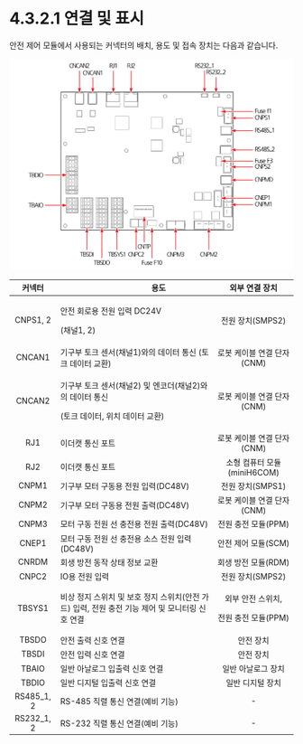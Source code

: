 # 4.3.2.1 연결 및 표시

안전 제어 모듈에서 사용되는 커넥터의 배치, 용도 및 접속 장치는 다음과 같습니다.

![그림 28 안전 제어 보드(BD6F1)](../../../.gitbook/assets/image109.png)

|   **커넥터**   | 　　　　　　**용도**                                                        |              **외부 연결 장치**             |
| :---------: | ------------------------------------------------------------------- | :-----------------------------------: |
|   CNPS1, 2  | <p>안전 회로용 전원 입력 DC24V</p><p>(채널1, 2)</p>                            |              전원 장치(SMPS2)             |
|    CNCAN1   | 기구부 토크 센서(채널1)와의 데이터 통신 (토크 데이터 교환)                                 |           로봇 케이블 연결 단자(CNM)           |
|    CNCAN2   | <p>기구부 토크 센서(채널2) 및 엔코더(채널2)와의 데이터 통신</p><p>(토크 데이터, 위치 데이터 교환)</p> |           로봇 케이블 연결 단자(CNM)           |
|     RJ1     | 이더캣 통신 포트                                                           |           로봇 케이블 연결 단자(CNM)           |
|     RJ2     | 이더캣 통신 포트                                                           |          소형 컴퓨터 모듈(miniH6COM)         |
|    CNPM1    | 기구부 모터 구동용 전원 입력(DC48V)                                             |              전원 장치(SMPS1)             |
|    CNPM2    | 기구부 모터 구동용 전원 출력(DC48V)                                             |           로봇 케이블 연결 단자(CNM)           |
|    CNPM3    | 모터 구동 전원 선 충전용 전원 출력(DC48V)                                         |             전원 충전 모듈(PPM)             |
|    CNEP1    | 모터 구동 전원 선 충전용 소스 전원 입력(DC48V)                                      |             안전 제어 모듈(SCM)             |
|    CNRDM    | 회생 방전 동작 상태 정보 교환                                                   |             회생 방전 모듈(RDM)             |
|    CNPC2    | IO용 전원 입력                                                           |              전원 장치(SMPS2)             |
|    TBSYS1   | 비상 정지 스위치 및 보호 정지 스위치(안전 가드) 입력, 전원 충전 기능 제어 및 모니터링 신호 연결           | <p>외부 안전 스위치,</p><p>전원 충전 모듈(PPM)</p> |
|    TBSDO    | 안전 출력 신호 연결                                                         |                 안전 장치                 |
|    TBSDI    | 안전 입력 신호 연결                                                         |                 안전 장치                 |
|    TBAIO    | 일반 아날로그 입출력 신호 연결                                                   |               일반 아날로그 장치              |
|    TBDIO    | 일반 디지털 입출력 신호 연결                                                    |               일반 디지털 장치               |
| RS485\_1, 2 | RS-485 직렬 통신 연결(예비 기능)                                              |                   -                   |
| RS232\_1, 2 | RS-232 직렬 통신 연결(예비 기능)                                              |                   -                   |

